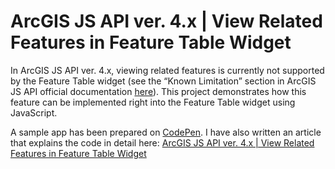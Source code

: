 # ArcGIS JS API ver. 4.x | View Related Features in Feature Table Widget

In ArcGIS JS API ver. 4.x, viewing related features is currently not supported by the Feature Table widget (see the “Known Limitation” section in ArcGIS JS API official documentation [here](https://developers.arcgis.com/javascript/latest/api-reference/esri-widgets-FeatureTable.html)). This project demonstrates how this feature can be implemented right into the Feature Table widget using JavaScript.

A sample app has been prepared on [CodePen](https://codepen.io/chunkangwong/pen/bGMZZqK). I have also written an article that explains the code in detail here: [ArcGIS JS API ver. 4.x | View Related Features in Feature Table Widget](https://medium.com/@chunkang.wong94/arcgis-js-api-ver-4-x-view-related-features-in-feature-table-widget-ac5bef8f1d4e)
